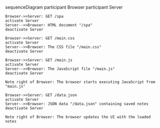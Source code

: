 sequenceDiagram
participant Browser
participant Server

    Browser->>Server: GET /spa
    activate Server
    Server-->>Browser: HTML document "/spa"
    deactivate Server

    Browser->>Server: GET /main.css
    activate Server
    Server-->>Browser: The CSS file "/main.css"
    deactivate Server

    Browser->>Server: GET /main.js
    activate Server
    Server-->>Browser: The JavaScript file "/main.js"
    deactivate Server

    Note right of Browser: The browser starts executing JavaScript from "main.js"

    Browser->>Server: GET /data.json
    activate Server
    Server-->>Browser: JSON data "/data.json" containing saved notes
    deactivate Server

    Note right of Browser: The browser updates the UI with the loaded notes
